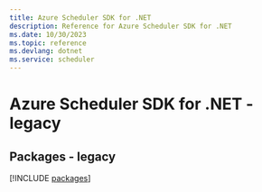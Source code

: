 ```yaml
---
title: Azure Scheduler SDK for .NET
description: Reference for Azure Scheduler SDK for .NET
ms.date: 10/30/2023
ms.topic: reference
ms.devlang: dotnet
ms.service: scheduler
---
```

# Azure Scheduler SDK for .NET - legacy
## Packages - legacy
[!INCLUDE [packages](scheduler-index.md)]